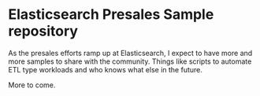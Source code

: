 # Elasticsearch Presales Sample repository

As the presales efforts ramp up at Elasticsearch, I expect to have more and more samples to share with the community.  Things like scripts to automate ETL type workloads and who knows what else in the future.

More to come.
